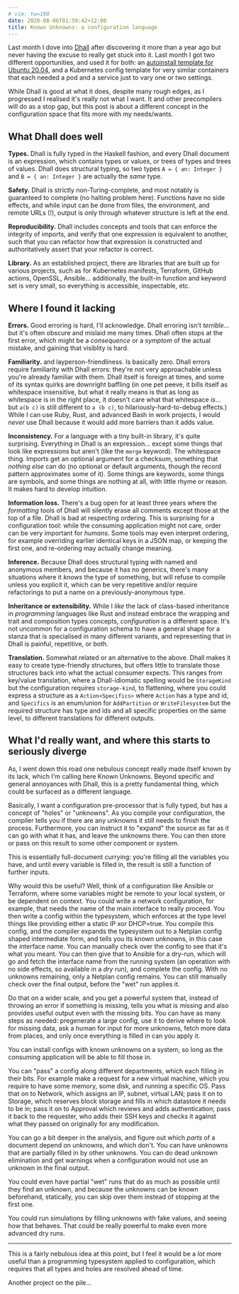 ```yaml
---
# vim: tw=100
date: 2020-08-06T01:59:42+12:00
title: Known Unknowns: a configuration language
---
```


Last month I dove into [Dhall] after discovering it more than a year ago but never having the excuse
to really get stuck into it. Last month I got two different opportunities, and used it for both: an
[autoinstall template for Ubuntu 20.04][autoinstall], and a Kubernetes config template for very
similar containers that each needed a pod and a service just to vary one or two settings.

[Dhall]: https://dhall-lang.org/
[autoinstall]: https://ubuntu.com/server/docs/install/autoinstall-reference

While Dhall is good at what it does, despite many rough edges, as I progressed I realised it's
really not what I want. It and other precompilers will do as a stop gap, but this post is about a
different concept in the configuration space that fits more with my needs/wants.

## What Dhall does well

**Types.** Dhall is fully typed in the Haskell fashion, and every Dhall document is an expression,
which contains types or values, or trees of types and trees of values. Dhall does structural typing,
so two types `A = { an: Integer }` and `B = { an: Integer }` are actually the _same_ type.

**Safety.** Dhall is strictly non-Turing-complete, and most notably is guaranteed to complete (no
halting problem here). Functions have no side effects, and while input can be done from files, the
environment, and remote URLs (!), output is only through whatever structure is left at the end.

**Reproducibility.** Dhall includes concepts and tools that can enforce the integrity of imports,
and verify that one expression is equivalent to another, such that you can refactor how that
expression is constructed and authoritatively assert that your refactor is correct.

**Library.** As an established project, there are libraries that are built up for various projects,
such as for Kubernetes manifests, Terraform, GitHub actions, OpenSSL, Ansible... additionally, the
built-in function and keyword set is very small, so everything is accessible, inspectable, etc.

## Where I found it lacking

**Errors.** Good erroring is hard, I'll acknowledge. Dhall erroring isn't _terrible_... but it's
often obscure and mislaid me many times. Dhall often stops at the first error, which might be a
_consequence_ or a _symptom_ of the actual mistake, and gaining that visiblity is hard.

**Familiarity.** and layperson-friendliness. Is basically zero. Dhall errors require familiarity
with Dhall errors: they're not very approachable unless you're already familiar with them. Dhall
itself is foreign at times, and some of its syntax quirks are downright baffling (in one pet peeve,
it bills itself as whitespace insensitive, but what it really means is that as long as whitespace is
in the right place, it doesn't care what that whitespace _is_... but `a(b c)` is still different to
`a (b c)`, to hilariously-hard-to-debug effects.) While I can use Ruby, Rust, and advanced Bash in
work projects, I would _never_ use Dhall because it would add more barriers than it adds value.

**Inconsistency.** For a language with a tiny built-in library, it's quite surprising. Everything in
Dhall is an expression... except some things that look like expressions but aren't (like the `merge`
keyword). The whitespace thing. Imports get an optional argument for a checksum, something that
_nothing else_ can do (no optional or default arguments, though the record pattern approximates some
of it). Some things are keywords, some things are symbols, and some things are nothing at all, with
little rhyme or reason. It makes hard to develop intuition.

**Information loss.** There's a bug open for at least three years where the _formatting_ tools of
Dhall will silently erase all comments except those at the top of a file. Dhall is bad at respecting
ordering. This is surprising for a configuration tool: while the consuming application might not
care, order can be very important for _humans_. Some tools may even interpret ordering, for example
overriding earlier identical keys in a JSON map, or keeping the first one, and re-ordering may
actually change meaning.

**Inference.** Because Dhall does structural typing with named and anonymous members, and because it
has no generics, there's many situations where it _knows_ the type of something, but will refuse to
compile unless you explicit it, which can be very repetitive and/or require refactorings to put a
name on a previously-anonymous type.

**Inheritance or extensibility.** While I _like_ the lack of class-based inheritance in
_programming_ languages like Rust and instead embrace the wrapping and trait and composition types
concepts, _configuration_ is a different space. It's not uncommon for a configuration schema to have
a general shape for a stanza that is specialised in many different variants, and representing that
in Dhall is painful, repetitive, or both.

**Translation.** Somewhat related or an alternative to the above. Dhall makes it easy to create
type-friendly structures, but offers little to translate those structures back into what the actual
consumer expects. This ranges from key/value translation, where a Dhall-idiomatic spelling would be
`StorageKind` but the configuration requires `storage-kind`, to flattening, where you could express
a structure as a `Action<Specifics>` where `Action` has a type and id, and `Specifics` is an
enum/union for `AddPartition` or `WriteFilesystem` but the required structure has type and ids and
all specific properties on the same level, to different translations for different outputs.

## What I'd really want, and where this starts to seriously diverge

As, I went down this road one nebulous concept really made itself known by its lack, which I'm
calling here Known Unknowns. Beyond specific and general annoyances with Dhall, this is a pretty
fundamental thing, which could be surfaced as a different language.

Basically, I want a configuration pre-processor that is fully typed, but has a concept of "holes" or
"unknowns". As you compile your configuration, the compiler tells you if there are any unknowns it
still needs to finish the process. Furthermore, you can instruct it to "expand" the source as far as
it can go with what it has, and leave the unknowns there. You can then store or pass on this result
to some other component or system.

This is essentially full-document currying: you're filling all the variables you have, and until
every variable is filled in, the result is still a function of further inputs.

Why would this be useful? Well, think of a configuration like Ansible or Terraform, where some
variables might be remote to your local system, or be dependent on context. You could write a
network configuration, for example, that needs the name of the main interface to really proceed. You
then write a config within the typesystem, which enforces at the type level things like providing
either a static IP xor DHCP=true. You compile this config, and the compiler expands the typesystem
out to a Netplan config shaped intermediate form, and tells you its known unknowns, in this case the
interface name. You can manually check over the config to see that it's what you meant. You can then
give that to Ansible for a dry-run, which will go and fetch the interface name from the running
system (an operation with no side effects, so available in a _dry_ run), and complete the config.
With no unknowns remaining, only a Netplan config remains. You can still manually check over the
final output, before the "wet" run applies it.

Do that on a wider scale, and you get a powerful system that, instead of throwing an error if
something is missing, tells you what is missing and also provides useful output even with the
missing bits. You can have as many steps as needed: pregenerate a large config, use it to derive
where to look for missing data, ask a human for input for more unknowns, fetch more data from
places, and only once everything is filled in can you apply it.

You can install configs with known unknowns on a system, so long as the consuming application will
be able to fill those in.

You can "pass" a config along different departments, which each filling in their bits. For example
make a request for a new virtual machine, which you require to have some memory, some disk, and
running a specific OS. Pass that on to Network, which assigns an IP, subnet, virtual LAN; pass it on
to Storage, which reserves block storage and fills in which datastore it needs to be in; pass it on
to Approval which reviews and adds authentication; pass it back to the requester, who adds their SSH
keys and checks it against what they passed on originally for any modification.

You can go a bit deeper in the analysis, and figure out which _parts_ of a document depend on
unknowns, and which don't. You can have unknowns that are partially filled in by other unknowns.
You can do dead unknown elimination and get warnings when a configuration would not use an unknown
in the final output.

You could even have partial "wet" runs that do as much as possible until they find an unknown, and
because the unknowns can be known beforehand, statically, you can skip over them instead of stopping
at the first one.

You could run simulations by filling unknowns with fake values, and seeing how that behaves.
That could be really powerful to make even more advanced dry runs.

---

This is a fairly nebulous idea at this point, but I feel it would be a _lot_ more useful than a
programming typesystem applied to configuration, which requires that all types and holes are
resolved ahead of time.

Another project on the pile...
